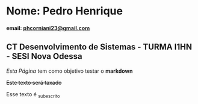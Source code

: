 # Nome: Pedro Henrique

#### email: phcorniani23@gmail.com

## CT Desenvolvimento de Sistemas - TURMA I1HN - SESI Nova Odessa

*Esta Página* tem como objetivo testar o **markdown**

~~Este texto será taxado~~

Esse texto é <sub>subescrito</sub>

